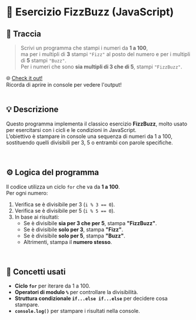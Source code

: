 # 🧩 Esercizio FizzBuzz (JavaScript)

## 📝 Traccia
> Scrivi un programma che stampi i numeri da **1 a 100**,  
> ma per i multipli di **3** stampi `"Fizz"` al posto del numero e per i multipli di **5** stampi `"Buzz"`.  
> Per i numeri che sono **sia multipli di 3 che di 5**, stampi `"FizzBuzz"`.

🌐 [Check it out!](https://michecosa.github.io/js-fizzbuzz/) 
<br>Ricorda di aprire in console per vedere l'output!
<br>
<br>

## 💡 Descrizione
Questo programma implementa il classico esercizio **FizzBuzz**, molto usato per esercitarsi con i cicli e le condizioni in JavaScript.  
L’obiettivo è stampare in console una sequenza di numeri da 1 a 100, sostituendo quelli divisibili per 3, 5 o entrambi con parole specifiche.

<br>

## ⚙️ Logica del programma
Il codice utilizza un ciclo `for` che va da **1 a 100**.  
Per ogni numero:
1. Verifica se è divisibile per 3 (`i % 3 == 0`).
2. Verifica se è divisibile per 5 (`i % 5 == 0`).
3. In base ai risultati:
   - Se è divisibile **sia per 3 che per 5**, stampa **"FizzBuzz"**.
   - Se è divisibile **solo per 3**, stampa **"Fizz"**.
   - Se è divisibile **solo per 5**, stampa **"Buzz"**.
   - Altrimenti, stampa il **numero stesso**.

<br>

## 🧠 Concetti usati
- **Ciclo `for`** per iterare da 1 a 100.  
- **Operatori di modulo `%`** per controllare la divisibilità.  
- **Struttura condizionale `if...else if...else`** per decidere cosa stampare.  
- **`console.log()`** per stampare i risultati nella console.
